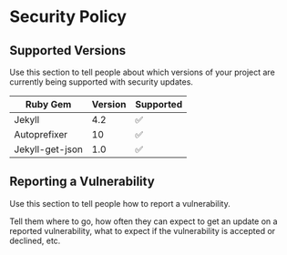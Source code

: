 # Security Policy

## Supported Versions

Use this section to tell people about which versions of your project are
currently being supported with security updates.

| Ruby Gem        | Version | Supported  |
| --------------- | ------- | ---------  |
| Jekyll          | 4.2     | :white_check_mark: |
| Autoprefixer    | 10      | :white_check_mark: |
| Jekyll-get-json | 1.0     | :white_check_mark: |

## Reporting a Vulnerability

Use this section to tell people how to report a vulnerability.

Tell them where to go, how often they can expect to get an update on a
reported vulnerability, what to expect if the vulnerability is accepted or
declined, etc.
